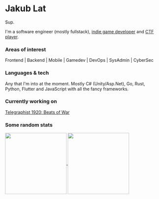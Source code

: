 # Jakub Lat

Sup.

I'm a software engineer (mostly fullstack), [indie game developer](https://cubepotato.eu) and [CTF player](https://ctftime.org/team/185960).

### Areas of interest
Frontend | Backend | Mobile | Gamedev | DevOps | SysAdmin | CyberSec

### Languages & tech
Any that I'm into at the moment. Mostly C# (Unity/Asp.Net), Go, Rust, Python, Flutter and JavaScript with all the fancy frameworks.

### Currently working on
[Telegraphist 1920: Beats of War](https://telegraphist1920.com)


### Some random stats
<a href="https://github.com/anuraghazra/github-readme-stats">
  <img height=200 align=center src="https://github-readme-stats-gamma-ivory-47.vercel.app/api?username=jakub-lat&count_private=true&show_icons=true&hide=issues&theme=dracula">
  <img height=200 align=center src=https://github-readme-stats-gamma-ivory-47.vercel.app/api/top-langs/?username=jakub-lat&count-private=true&layout=compact&theme=dracula&card_width=320&langs_count=10&exclude_repo=ctf-files,node,com.unity.visualeffectgraph,RethinkDb.Driver&count_weight=0.5&size_weight=0.5&hide=Smali,ShaderLab,HLSL,Jupyter%20Notebook">
</a>
